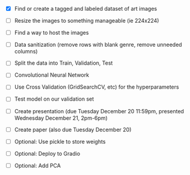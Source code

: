 - [x] Find or create a tagged and labeled dataset of art images

- [ ] Resize the images to something manageable (ie 224x224)

- [ ] Find a way to host the images

- [ ] Data sanitization (remove rows with blank genre, remove unneeded columns)

- [ ] Split the data into Train, Validation, Test

- [ ] Convolutional Neural Network

- [ ] Use Cross Validation (GridSearchCV, etc) for the hyperparameters

- [ ] Test model on our validation set

- [ ] Create presentation (due Tuesday December 20 11:59pm, presented Wednesday December 21, 2pm-6pm)

- [ ] Create paper (also due Tuesday December 20)

- [ ] Optional: Use pickle to store weights

- [ ] Optional: Deploy to Gradio

- [ ] Optional: Add PCA
